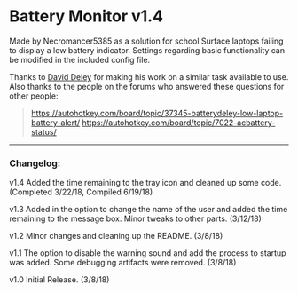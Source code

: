 # Battery Monitor v1.4

Made by Necromancer5385 as a solution for school Surface laptops failing to display a low battery indicator. Settings regarding basic functionality can be modified in the included config file.

Thanks to [David Deley](http://members.cox.net/deleyd/) for making his work on a similar task available to use. Also thanks to the people on the forums who answered these questions for other people:
>https://autohotkey.com/board/topic/37345-batterydeley-low-laptop-battery-alert/
>https://autohotkey.com/board/topic/7022-acbattery-status/

-------------

### Changelog:

v1.4 Added the time remaining to the tray icon and cleaned up some code. (Completed 3/22/18, Compiled 6/19/18)

v1.3 Added in the option to change the name of the user and added the time remaining to the message box. Minor tweaks to other parts. (3/12/18)

v1.2 Minor changes and cleaning up the README. (3/8/18)

v1.1 The option to disable the warning sound and add the process to startup was added. Some debugging artifacts were removed. (3/8/18)

v1.0 Initial Release. (3/8/18)

